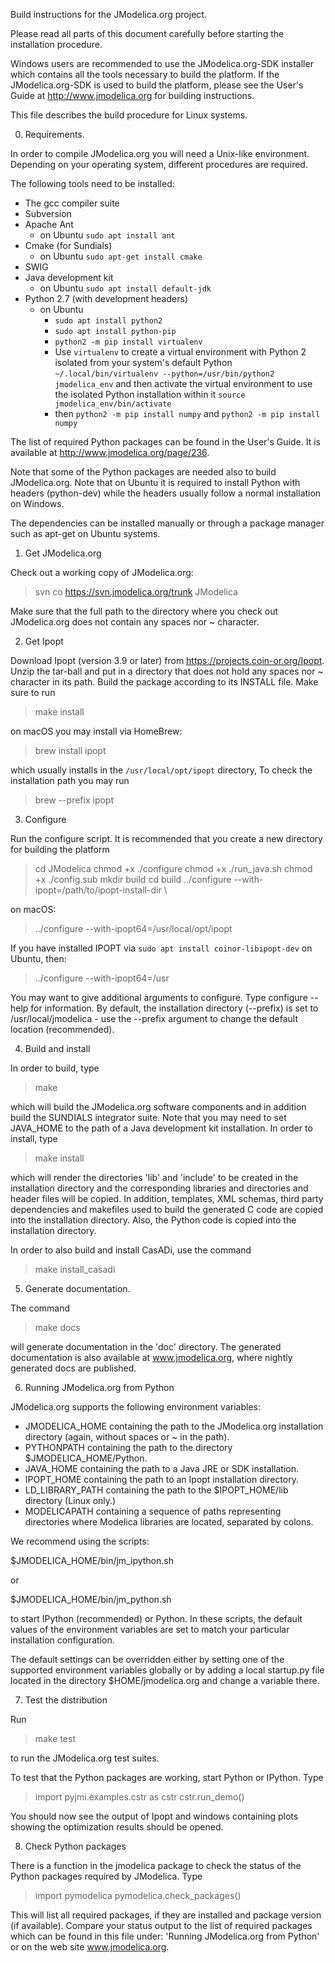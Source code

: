 Build instructions for the JModelica.org project.

Please read all parts of this document carefully before starting the
installation procedure.

Windows users are recommended to use the JModelica.org-SDK installer which
contains all the tools necessary to build the platform. If the
JModelica.org-SDK is used to build the platform, please see the User's Guide
at http://www.jmodelica.org for building instructions.

This file describes the build procedure for Linux systems.

0. Requirements.

In order to compile JModelica.org you will need a Unix-like environment.
Depending on your operating system, different procedures are required.

The following tools need to be installed:

- The gcc compiler suite
- Subversion
- Apache Ant
  - on Ubuntu `sudo apt install ant`
- Cmake (for Sundials)
  - on Ubuntu `sudo apt-get install cmake`
- SWIG
- Java development kit
  - on Ubuntu `sudo apt install default-jdk`
- Python 2.7 (with development headers)
  - on Ubuntu 
    - `sudo apt install python2` 
    - `sudo apt install python-pip`
    - `python2 -m pip install virtualenv`
    - Use `virtualenv` to create a virtual environment with Python 2 isolated from your system's default Python `~/.local/bin/virtualenv --python=/usr/bin/python2 jmodelica_env` and then activate the virtual environment to use the isolated Python installation within it `source jmodelica_env/bin/activate`
    - then `python2 -m pip install numpy` and `python2 -m pip install numpy`

The list of required Python packages can be found in the User's Guide.
It is available at http://www.jmodelica.org/page/236.

Note that some of the Python packages are needed also to build JModelica.org. Note that
on Ubuntu it is required to install Python with headers (python-dev) while the headers
usually follow a normal installation on Windows.

The dependencies can be installed manually or through a package manager such as apt-get
on Ubuntu systems.

1. Get JModelica.org

Check out a working copy of JModelica.org:

> svn co https://svn.jmodelica.org/trunk JModelica

Make sure that the full path to the directory where you check out JModelica.org
does not contain any spaces nor ~ character.

2. Get Ipopt

Download Ipopt (version 3.9 or later) from https://projects.coin-or.org/Ipopt.
Unzip the tar-ball and put in a directory that does not hold any spaces nor ~
character in its path. Build the package according to its INSTALL file. Make
sure to run

> make install

on macOS you may install via HomeBrew:

> brew install ipopt

which usually installs in the `/usr/local/opt/ipopt` directory, To check the installation path you may run

> brew --prefix ipopt

3. Configure

Run the configure script. It is recommended that you create a new
directory for building the platform

> cd JModelica
> chmod +x ./configure
> chmod +x ./run_java.sh
> chmod +x ./config.sub
> mkdir build
> cd build
> ../configure --with-ipopt=/path/to/ipopt-install-dir \

on macOS:

> ../configure --with-ipopt64=/usr/local/opt/ipopt

If you have installed IPOPT via `sudo apt install coinor-libipopt-dev` on Ubuntu, then:

> ../configure --with-ipopt64=/usr

You may want to give additional arguments to configure.
Type configure --help for information. By default, the
installation directory (--prefix) is set to /usr/local/jmodelica -
use the --prefix argument to change the default location (recommended).

4. Build and install

In order to build, type

> make

which will build the JModelica.org software components and in addition build
the SUNDIALS integrator suite. Note that you may need to set JAVA_HOME to the
path of a Java development kit installation. In order to install, type

> make install

which will render the directories 'lib' and 'include' to be created in the
installation directory and the corresponding libraries and directories and
header files will be copied. In addition, templates, XML schemas, third party
dependencies and makefiles used to build the generated C code are copied into
the installation directory. Also, the Python code is copied into the
installation directory.

In order to also build and install CasADi, use the command

> make install_casadi

5. Generate documentation.

The command

> make docs

will generate documentation in the 'doc' directory. The generated documentation
is also available at www.jmodelica.org, where nightly generated docs are
published.

6. Running JModelica.org from Python

JModelica.org supports the following environment variables:

- JMODELICA_HOME containing the path to the JModelica.org installation
  directory (again, without spaces or ~ in the path).
- PYTHONPATH containing the path to the directory $JMODELICA_HOME/Python.
- JAVA_HOME containing the path to a Java JRE or SDK installation.
- IPOPT_HOME containing the path to an Ipopt installation directory.
- LD_LIBRARY_PATH containing the path to the $IPOPT_HOME/lib directory
  (Linux only.)
- MODELICAPATH containing a sequence of paths representing directories
  where Modelica libraries are located, separated by colons.

We recommend using the scripts:

$JMODELICA_HOME/bin/jm_ipython.sh

or

$JMODELICA_HOME/bin/jm_python.sh

to start IPython (recommended) or Python. In these scripts, the default values
of the environment variables are set to match your particular installation
configuration.

The default settings can be overridden either by setting one of the supported
environment variables globally or by adding a local startup.py file located in
the directory $HOME/jmodelica.org and change a variable there.

7. Test the distribution

Run

> make test

to run the JModelica.org test suites.

To test that the Python packages are working, start Python or IPython. Type

> import pyjmi.examples.cstr as cstr
> cstr.run_demo()

You should now see the output of Ipopt and windows containing plots showing the
optimization results should be opened.

8. Check Python packages

There is a function in the jmodelica package to check the status of the Python
packages required by JModelica. Type

> import pymodelica
> pymodelica.check_packages()

This will list all required packages, if they are installed and package version
(if available). Compare your status output to the list of required packages
which can be found in this file under: 'Running JModelica.org from Python' or
on the web site www.jmodelica.org.
